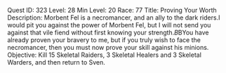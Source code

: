 Quest ID: 323
Level: 28
Min Level: 20
Race: 77
Title: Proving Your Worth
Description: Morbent Fel is a necromancer, and an ally to the dark riders.I would pit you against the power of Morbent Fel, but I will not send you against that vile fiend without first knowing your strength.$B$BYou have already proven your bravery to me, but if you truly wish to face the necromancer, then you must now prove your skill against his minions.
Objective: Kill 15 Skeletal Raiders, 3 Skeletal Healers and 3 Skeletal Warders, and then return to Sven.
